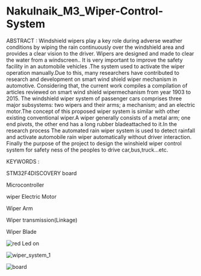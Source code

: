 # Nakulnaik_M3_Wiper-Control-System


ABSTRACT : Windshield wipers play a key role during adverse weather conditions by wiping the rain continuously over the windshield area and provides a clear vision to the driver. Wipers are designed and made to clear the water from a windscreen.. It is very important to improve the safety facility in an automobile vehicles .The system used to activate the wiper operation manually.Due to this, many researchers have contributed to research and development on smart wind shield wiper mechanism in automotive. Considering that, the current work compiles a compilation of articles reviewed on smart wind shield wipermechanism from year 1903 to 2015. The windshield wiper system of passenger cars comprises three major subsystems: two wipers and their arms; a mechanism; and an electric motor.The concept of this proposed wiper system is similar with other existing conventional wiper.A wiper generally consists of a metal arm; one end pivots, the other end has a long rubber bladeattached to it.In the research process The automated rain wiper system is used to detect rainfall and activate automobile rain wiper automatically without driver interaction. Finally the purpose of the project to design the winshield wiper control system for safety ness of the peoples to drive car,bus,truck...etc.


KEYWORDS : 

STM32F4DISCOVERY board

Microcontroller

wiper Electric Motor

Wiper Arm

Wiper transmission(Linkage)

Wiper Blade


![red Led on](https://user-images.githubusercontent.com/101107787/168277425-235dca6a-f13b-4400-a2e4-13b84345b7d3.png)



![wiper_system_1](https://user-images.githubusercontent.com/101107787/168277589-d9c6b57f-538f-4e01-bc36-b5a55b436292.png)


![board](https://user-images.githubusercontent.com/101107787/168277733-e1d355d4-d8bd-4348-94c0-70a70b99346f.png)


